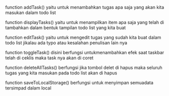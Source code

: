 function addTask()  yaitu untuk menambahkan tugas apa saja yang akan kita masukan dalam todo list

function displayTasks() yaitu untuk menampilkan item apa saja yang telah di tambahkan dalam bentuk tampilan todo list yang kita buat

function editTask() yaitu untuk mengedit tugas yang sudah kita buat dalam todo list jikalau ada typo atau kesalahan penulisan lain nya

function toggleTask() disini berfungsi untukmenambahkan efek saat taskbar telah di ceklis maka task nya akan di coret

function deleteAllTasks() berfungsi jika tombol delet di hapus maka seluruh tugas yang kita masukan pada todo list akan di hapus

function saveToLocalStorage() berfungsi untuk menyimpan semuadata tersimpad dalam local